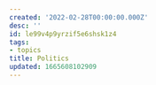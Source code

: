 ```yaml
---
created: '2022-02-28T00:00:00.000Z'
desc: ''
id: le99v4p9yrzif5e6shsk1z4
tags:
- topics
title: Politics
updated: 1665608102909
---
```

   
